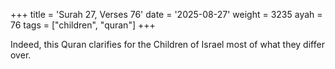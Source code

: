 +++
title = 'Surah 27, Verses 76'
date = '2025-08-27'
weight = 3235
ayah = 76
tags = ["children", "quran"]
+++

Indeed, this Quran clarifies for the Children of Israel most of what they differ over.